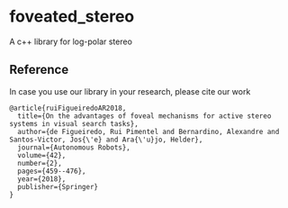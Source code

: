 # foveated_stereo
A c++ library for log-polar stereo

## Reference
In case you use our library in your research, please cite our work

```
@article{ruiFigueiredoAR2018,
  title={On the advantages of foveal mechanisms for active stereo systems in visual search tasks},
  author={de Figueiredo, Rui Pimentel and Bernardino, Alexandre and Santos-Victor, Jos{\'e} and Ara{\'u}jo, Helder},
  journal={Autonomous Robots},
  volume={42},
  number={2},
  pages={459--476},
  year={2018},
  publisher={Springer}
}
```
